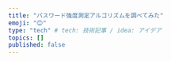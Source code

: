 ```yaml
---
title: "パスワード強度測定アルゴリズムを調べてみた"
emoji: "😊"
type: "tech" # tech: 技術記事 / idea: アイデア
topics: []
published: false
---
```



